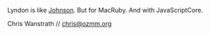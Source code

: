 Lyndon is like [Johnson](http://github.com/jbarnette/johnson). But for MacRuby. And with JavaScriptCore.

Chris Wanstrath // chris@ozmm.org
